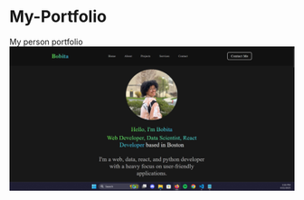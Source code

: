 # My-Portfolio
My person portfolio
![screenshot](./Portfolio/assests/images/Screenshot%202025-04-22%20181610.png)